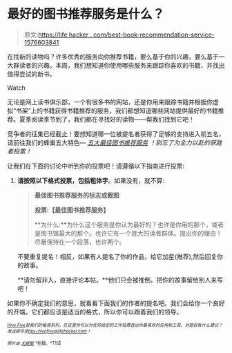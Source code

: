 # 最好的图书推荐服务是什么？

> 原文:[https://life hacker . com/best-book-recommendation-service-1576603841](https://lifehacker.com/best-book-recommendation-service-1576603841)

在找新的读物吗？许多优秀的服务向你推荐书籍，要么基于你的兴趣，要么基于一大群读者的兴趣。本周，我们想知道你使用哪些服务来跟踪你喜欢的书籍，并找出值得尝试的新书。

Watch

无论是网上读书俱乐部，一个有很多书的网站，还是你用来跟踪书籍并根据你虚拟“书架”上的书籍获得书籍推荐的服务，我们都想知道哪些网站提供最好的书籍推荐。夏季阅读季节到了，我们都在寻找好的读物——帮我们找到它吧！

竞争者的征集已经截止！要想知道哪一位被提名者获得了足够的支持进入前五名，请前往我们的蜂巢五大特色— [*五大最佳图书推荐服务*](https://lifehacker.com/five-best-book-recommendation-services-1577706074) *！别忘了为全力以赴的获胜者投票！*

让我们在下面的讨论中听到你的投票吧！请遵循以下指南进行投票:

1.  **请按照以下格式投票，包括粗体字**。如果没有，就不算:

    > **最佳图书推荐服务的标志或截图**
    > 
    > **投票:【最佳图书推荐服务】**
    > 
    > **为什么:**为什么这个服务是你认为最好的？也许是你用的那个，或者是图书馆最大的那个。也许它有一个庞大的读者群体。提出你的理由！尽量保持在一个段落，也许两个。

    不要重复提名！相反，如果有人提名了你的作品，给它加星(推荐),然后回复你的故事。

    **请勿留非入，直接评论本帖。**他们只会被推倒。把你的故事留给别人来写吧！

如果你不确定我们的意思，就看看下面我们的作者的提名吧。我们会给你一个良好的开端，它们都应该是适当的格式，所以你可以跟着我们的领导。

*<small></small>*<small>[*<small>Hive Five</small>*](http://lifehacker.com/tag/hive-five)*<small>是我们的每周系列，在这里你可以为任何给定的工作投票选出你最喜欢的应用和工具。对题目有什么建议？发送邮件至</small>*[*<small>tips+hivefive@lifehacker.com</small>*](mailto:tips+hivefive@lifehacker.com)*<small>！</small>*</small>

<small><small>*照片由*</small> [<small>*尤妮斯*</small>](https://www.flickr.com/photos/ejchang/2903469528/) <small>*拍摄。*T15】</small></small>

<small></small>